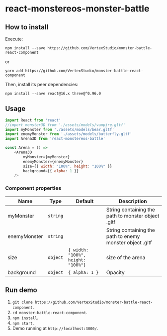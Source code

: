 # react-monstereos-monster-battle

## How to install
Execute:
```
npm install --save https://github.com/VertexStudio/monster-battle-react-component
```
or
```
yarn add https://github.com/VertexStudio/monster-battle-react-component
```

Then, install its peer dependencies:
```
npm install --save react@16.x three@^0.96.0
```

## Usage

```javascript
import React from 'react'
//import monster3D from './assets/models/vampire.gltf'
import myMonster from './assets/models/bear.gltf'
import enemyMonster from './assets/models/butterfly.gltf'
import Arena3D from 'react-monstereos-battle'

const Arena = () =>
    <Arena3D
        myMonster={myMonster}
        enemyMonster={enemyMonster}
        size={{ width: "100%", height: "100%" }}
        background={{ alpha: 1 }}
    />
```

### Component properties
| Name             | Type     | Default                              | Description                                                                                        |
| ---------------- | -------- | ------------------------------------ | -------------------------------------------------------------------------------------------------- |
| myMonster           | `string` |                                      | String containing the path to monster object .gltf                                                                                      |
| enemyMonster             | `string` |                                      | String containing the path to enemy monster object .gltf                                                          |
| size           | `object` | `{ width: "100%", height: "100%"}`                               | size of the arena |
| background         | `object` | `{ alpha: 1 }`               | Opacity                                                                        |


## Run demo

1. `git clone https://github.com/VertexStudio/monster-battle-react-component`.
2. `cd monster-battle-react-component`.
3. `npm install`.
4. `npm start`.
5. Demo running at `http://localhost:3000/`. 
